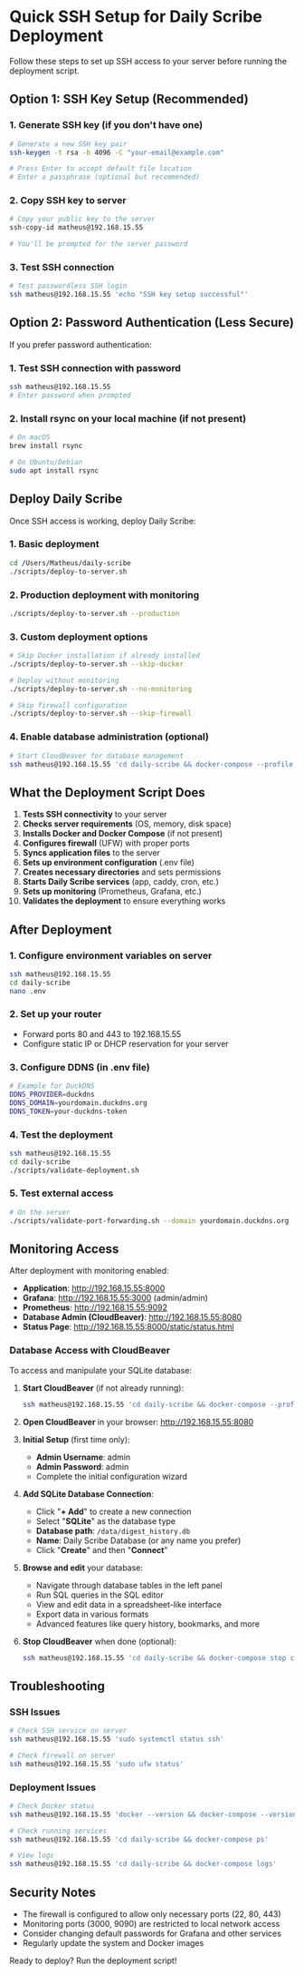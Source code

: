 # Quick SSH Setup for Daily Scribe Deployment

Follow these steps to set up SSH access to your server before running the deployment script.

## Option 1: SSH Key Setup (Recommended)

### 1. Generate SSH key (if you don't have one)
```bash
# Generate a new SSH key pair
ssh-keygen -t rsa -b 4096 -C "your-email@example.com"

# Press Enter to accept default file location
# Enter a passphrase (optional but recommended)
```

### 2. Copy SSH key to server
```bash
# Copy your public key to the server
ssh-copy-id matheus@192.168.15.55

# You'll be prompted for the server password
```

### 3. Test SSH connection
```bash
# Test passwordless SSH login
ssh matheus@192.168.15.55 'echo "SSH key setup successful"'
```

## Option 2: Password Authentication (Less Secure)

If you prefer password authentication:

### 1. Test SSH connection with password
```bash
ssh matheus@192.168.15.55
# Enter password when prompted
```

### 2. Install rsync on your local machine (if not present)
```bash
# On macOS
brew install rsync

# On Ubuntu/Debian
sudo apt install rsync
```

## Deploy Daily Scribe

Once SSH access is working, deploy Daily Scribe:

### 1. Basic deployment
```bash
cd /Users/Matheus/daily-scribe
./scripts/deploy-to-server.sh
```

### 2. Production deployment with monitoring
```bash
./scripts/deploy-to-server.sh --production
```

### 3. Custom deployment options
```bash
# Skip Docker installation if already installed
./scripts/deploy-to-server.sh --skip-docker

# Deploy without monitoring
./scripts/deploy-to-server.sh --no-monitoring

# Skip firewall configuration
./scripts/deploy-to-server.sh --skip-firewall
```

### 4. Enable database administration (optional)
```bash
# Start CloudBeaver for database management
ssh matheus@192.168.15.55 'cd daily-scribe && docker-compose --profile admin up -d cloudbeaver'
```

## What the Deployment Script Does

1. **Tests SSH connectivity** to your server
2. **Checks server requirements** (OS, memory, disk space)
3. **Installs Docker and Docker Compose** (if not present)
4. **Configures firewall** (UFW) with proper ports
5. **Syncs application files** to the server
6. **Sets up environment configuration** (.env file)
7. **Creates necessary directories** and sets permissions
8. **Starts Daily Scribe services** (app, caddy, cron, etc.)
9. **Sets up monitoring** (Prometheus, Grafana, etc.)
10. **Validates the deployment** to ensure everything works

## After Deployment

### 1. Configure environment variables on server
```bash
ssh matheus@192.168.15.55
cd daily-scribe
nano .env
```

### 2. Set up your router
- Forward ports 80 and 443 to 192.168.15.55
- Configure static IP or DHCP reservation for your server

### 3. Configure DDNS (in .env file)
```bash
# Example for DuckDNS
DDNS_PROVIDER=duckdns
DDNS_DOMAIN=yourdomain.duckdns.org
DDNS_TOKEN=your-duckdns-token
```

### 4. Test the deployment
```bash
ssh matheus@192.168.15.55
cd daily-scribe
./scripts/validate-deployment.sh
```

### 5. Test external access
```bash
# On the server
./scripts/validate-port-forwarding.sh --domain yourdomain.duckdns.org
```

## Monitoring Access

After deployment with monitoring enabled:

- **Application**: http://192.168.15.55:8000
- **Grafana**: http://192.168.15.55:3000 (admin/admin)
- **Prometheus**: http://192.168.15.55:9092
- **Database Admin (CloudBeaver)**: http://192.168.15.55:8080
- **Status Page**: http://192.168.15.55:8000/static/status.html

### Database Access with CloudBeaver

To access and manipulate your SQLite database:

1. **Start CloudBeaver** (if not already running):
   ```bash
   ssh matheus@192.168.15.55 'cd daily-scribe && docker-compose --profile admin up -d cloudbeaver'
   ```

2. **Open CloudBeaver** in your browser: http://192.168.15.55:8080

3. **Initial Setup** (first time only):
   - **Admin Username**: admin
   - **Admin Password**: admin
   - Complete the initial configuration wizard

4. **Add SQLite Database Connection**:
   - Click "**+ Add**" to create a new connection
   - Select "**SQLite**" as the database type
   - **Database path**: `/data/digest_history.db`
   - **Name**: Daily Scribe Database (or any name you prefer)
   - Click "**Create**" and then "**Connect**"

5. **Browse and edit** your database:
   - Navigate through database tables in the left panel
   - Run SQL queries in the SQL editor
   - View and edit data in a spreadsheet-like interface
   - Export data in various formats
   - Advanced features like query history, bookmarks, and more

6. **Stop CloudBeaver** when done (optional):
   ```bash
   ssh matheus@192.168.15.55 'cd daily-scribe && docker-compose stop cloudbeaver'
   ```

## Troubleshooting

### SSH Issues
```bash
# Check SSH service on server
ssh matheus@192.168.15.55 'sudo systemctl status ssh'

# Check firewall on server
ssh matheus@192.168.15.55 'sudo ufw status'
```

### Deployment Issues
```bash
# Check Docker status
ssh matheus@192.168.15.55 'docker --version && docker-compose --version'

# Check running services
ssh matheus@192.168.15.55 'cd daily-scribe && docker-compose ps'

# View logs
ssh matheus@192.168.15.55 'cd daily-scribe && docker-compose logs'
```

## Security Notes

- The firewall is configured to allow only necessary ports (22, 80, 443)
- Monitoring ports (3000, 9090) are restricted to local network access
- Consider changing default passwords for Grafana and other services
- Regularly update the system and Docker images

Ready to deploy? Run the deployment script!
